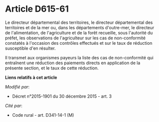 # Article D615-61

Le directeur départemental des territoires, le directeur départemental des territoires et de la mer ou, dans les départements
d'outre-mer, le directeur de l'alimentation, de l'agriculture et de la forêt  recueille, sous l'autorité du préfet, les
observations de l'agriculteur sur les cas de non-conformité constatés à l'occasion des contrôles effectués et sur le taux de
réduction susceptible d'en résulter.

Il transmet aux organismes payeurs la liste des cas de non-conformité qui entraînent une réduction des paiements directs en
application de la présente section, et le taux de cette réduction.

**Liens relatifs à cet article**

_Modifié par_:

  - Décret n°2015-1901 du 30 décembre 2015 - art. 3

_Cité par_:

  - Code rural - art. D341-14-1 (M)
